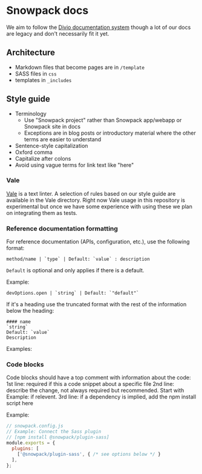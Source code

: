 # Snowpack docs

We aim to follow the [Divio documentation system](https://documentation.divio.com/introduction/) though a lot of our docs are legacy and don't necessarily fit it yet.

## Architecture

- Markdown files that become pages are in `/template`
- SASS files in `css`
- templates in `_includes`

## Style guide

- Terminology
  - Use "Snowpack project" rather than Snowpack app/webapp or Snowpack site in docs
  - Exceptions are in blog posts or introductory material where the other terms are easier to understand
- Sentence-style capitalization
- Oxford comma
- Capitalize after colons
- Avoid using vague terms for link text like "here"

### Vale

[Vale](https://github.com/errata-ai/vale) is a text linter. A selection of rules based on our style guide are available in the Vale directory. Right now Vale usage in this repository is experimental but once we have some experience with using these we plan on integrating them as tests.

### Reference documentation formatting

For reference documentation (APIs, configuration, etc.), use the following format:

```
method/name | `type` | Default: `value` : description
```

`Default` is optional and only applies if there is a default.

Example:

```
devOptions.open | `string` | Default: `"default"`
```

If it's a heading use the truncated format with the rest of the information below the heading:

```
#### name
`string`
Default: `value`
Description
```

Examples:

### Code blocks

Code blocks should have a top comment with information about the code:
1st line: required if this a code snippet about a specific file
2nd line: describe the change, not always required but recommended. Start with Example: if relevent.
3rd line: if a dependency is implied, add the npm install script here

Example:

```js
// snowpack.config.js
// Example: Connect the Sass plugin
// [npm install @snowpack/plugin-sass]
module.exports = {
  plugins: [
    ['@snowpack/plugin-sass', { /* see options below */ }
  ],
};
```
